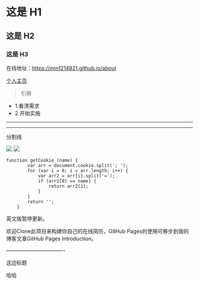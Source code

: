 # 这是 H1 #

## 这是 H2 ##

### 这是 H3 ######

在线地址：<a href="https://min1214821.github.io/about">https://min1214821.github.io/about</a>

 [个人主页](https://min1214821.github.io/about)

>引用

- 1.看清需求
- 2.开始实施

***
- - -
分割线

![](https://camo.githubusercontent.com/dfb04ad1700b3cdeda8ebd7513ebb54e26f16bda/68747470733a2f2f7365676d656e746661756c742e636f6d2f696d672f625671564574)
<img src="https://camo.githubusercontent.com/dfb04ad1700b3cdeda8ebd7513ebb54e26f16bda/68747470733a2f2f7365676d656e746661756c742e636f6d2f696d672f625671564574">




<pre><code>function getCookie (name) {
		var arr = document.cookie.split('; ');
		for (var i = 0; i < arr.length; i++) {
			var arr2 = arr[i].split('=');
			if (arr2[0] == name) {
				return arr2[1];
			}
		}
		return '';
	}
</code></pre>

英文版暂停更新。

欢迎Clone此项目来构建你自己的在线简历，GitHub Pages的使用可移步到我的博客文章GitHub Pages Introduction。

———————————-


这边标题


哈哈

